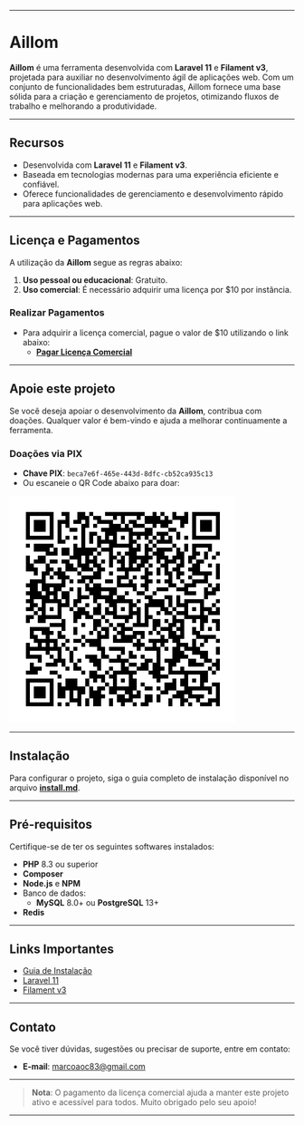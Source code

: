 
---

# **Aillom**

**Aillom** é uma ferramenta desenvolvida com **Laravel 11** e **Filament v3**, projetada para auxiliar no desenvolvimento ágil de aplicações web. Com um conjunto de funcionalidades bem estruturadas, Aillom fornece uma base sólida para a criação e gerenciamento de projetos, otimizando fluxos de trabalho e melhorando a produtividade.

---

## **Recursos**

- Desenvolvida com **Laravel 11** e **Filament v3**.
- Baseada em tecnologias modernas para uma experiência eficiente e confiável.
- Oferece funcionalidades de gerenciamento e desenvolvimento rápido para aplicações web.

---

## **Licença e Pagamentos**

A utilização da **Aillom** segue as regras abaixo:

1. **Uso pessoal ou educacional**: Gratuito.
2. **Uso comercial**: É necessário adquirir uma licença por $10 por instância.

### **Realizar Pagamentos**

- Para adquirir a licença comercial, pague o valor de $10 utilizando o link abaixo:
    - [**Pagar Licença Comercial**](https://www.paypal.com/donate/?business=EH9GJ6VXDQTQL&amount=10&no_recurring=0&currency_code=USD)

---

## **Apoie este projeto**

Se você deseja apoiar o desenvolvimento da **Aillom**, contribua com doações. Qualquer valor é bem-vindo e ajuda a melhorar continuamente a ferramenta.

### **Doações via PIX**

- **Chave PIX**: `beca7e6f-465e-443d-8dfc-cb52ca935c13`
- Ou escaneie o QR Code abaixo para doar:

![QR Code para Doações](qrcodepix.png)

---

## **Instalação**

Para configurar o projeto, siga o guia completo de instalação disponível no arquivo [**install.md**](install.md).

---

## **Pré-requisitos**

Certifique-se de ter os seguintes softwares instalados:

- **PHP** 8.3 ou superior
- **Composer**
- **Node.js** e **NPM**
- Banco de dados:
    - **MySQL** 8.0+ ou **PostgreSQL** 13+
- **Redis**

---

## **Links Importantes**

- [Guia de Instalação](install.md)
- [Laravel 11](https://laravel.com/docs/11.x)
- [Filament v3](https://filamentphp.com/docs/3.x)

---

## **Contato**

Se você tiver dúvidas, sugestões ou precisar de suporte, entre em contato:

- **E-mail**: [marcoaoc83@gmail.com](mailto:marcoaoc83@gmail.com)

---

> **Nota**: O pagamento da licença comercial ajuda a manter este projeto ativo e acessível para todos. Muito obrigado pelo seu apoio!

---
